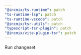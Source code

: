 ```yaml
---
"@incmix/ts.runtime": patch
"ts-runtime-lsp": patch
"ts-runtime-vscode": patch
"@incmix/tsr-utils": patch
"typescript-tsr-plugin": patch
"@incmix/vite-plugin-tsr": patch
---
```


Run changeset

